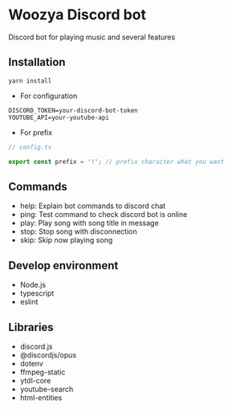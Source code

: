 # Woozya Discord bot

Discord bot for playing music and several features

## Installation

```
yarn install
```

- For configuration

```env
DISCORD_TOKEN=your-discord-bot-token
YOUTUBE_API=your-youtube-api
```

- For prefix

```ts
// config.ts

export const prefix = '!'; // prefix character what you want
```

## Commands

- help: Explain bot commands to discord chat
- ping: Test command to check discord bot is online
- play: Play song with song title in message
- stop: Stop song with disconnection
- skip: Skip now playing song

## Develop environment

- Node.js
- typescript
- eslint

## Libraries

- discord.js
- @discordjs/opus
- dotenv
- ffmpeg-static
- ytdl-core
- youtube-search
- html-entities
